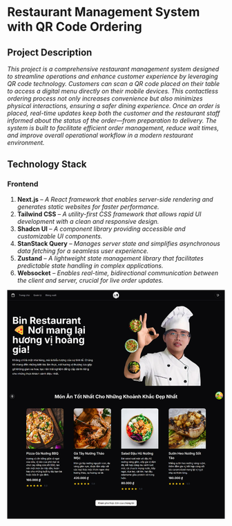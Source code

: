 
# **Restaurant Management System with QR Code Ordering**


## **Project Description**

*This project is a comprehensive restaurant management system designed to streamline operations and enhance customer experience by leveraging QR code technology. Customers can scan a QR code placed on their table to access a digital menu directly on their mobile devices. This contactless ordering process not only increases convenience but also minimizes physical interactions, ensuring a safer dining experience. Once an order is placed, real-time updates keep both the customer and the restaurant staff informed about the status of the order—from preparation to delivery. The system is built to facilitate efficient order management, reduce wait times, and improve overall operational workflow in a modern restaurant environment.*



## **Technology Stack**
### **Frontend**
1. **Next.js** – *A React framework that enables server-side rendering and generates static websites for faster performance.*
2. **Tailwind CSS** – *A utility-first CSS framework that allows rapid UI development with a clean and responsive design.*
3. **Shadcn UI** – *A component library providing accessible and customizable UI components.*
4. **StanStack Query** – *Manages server state and simplifies asynchronous data fetching for a seamless user experience.*
5. **Zustand** – *A lightweight state management library that facilitates predictable state handling in complex applications.*
6. **Websocket** – *Enables real-time, bidirectional communication between the client and server, crucial for live order updates.*

![Thumbnail](./thumbnail-QR-food-ordering.png)


<!-- ### **Backend**
1. **Fastify** – *A fast and low-overhead web framework for Node.js, optimized for efficient handling of HTTP requests.*
2. **Prisma** – *An ORM tool that simplifies database interactions through type-safe queries.*
3. **JWT (JSON Web Tokens)** – *Provides secure, stateless authentication for user sessions and API interactions.*
4. **Socket.io** – *Integrates real-time communication capabilities into the backend, ensuring instant order notifications and updates.*
5. **SQLite** – *A lightweight, file-based database engine ideal for managing data in small to medium-sized applications.*
 -->


<!-- This is a [Next.js](https://nextjs.org) project bootstrapped with [`create-next-app`](https://nextjs.org/docs/app/api-reference/cli/create-next-app).

## Getting Started

First, run the development server:

```bash
npm run dev
# or
yarn dev
# or
pnpm dev
# or
bun dev
```

Open [http://localhost:3000](http://localhost:3000) with your browser to see the result.

You can start editing the page by modifying `app/page.tsx`. The page auto-updates as you edit the file.

This project uses [`next/font`](https://nextjs.org/docs/app/building-your-application/optimizing/fonts) to automatically optimize and load [Geist](https://vercel.com/font), a new font family for Vercel.

## Learn More

To learn more about Next.js, take a look at the following resources:

- [Next.js Documentation](https://nextjs.org/docs) - learn about Next.js features and API.
- [Learn Next.js](https://nextjs.org/learn) - an interactive Next.js tutorial.

You can check out [the Next.js GitHub repository](https://github.com/vercel/next.js) - your feedback and contributions are welcome!

## Deploy on Vercel

The easiest way to deploy your Next.js app is to use the [Vercel Platform](https://vercel.com/new?utm_medium=default-template&filter=next.js&utm_source=create-next-app&utm_campaign=create-next-app-readme) from the creators of Next.js.

Check out our [Next.js deployment documentation](https://nextjs.org/docs/app/building-your-application/deploying) for more details. -->
